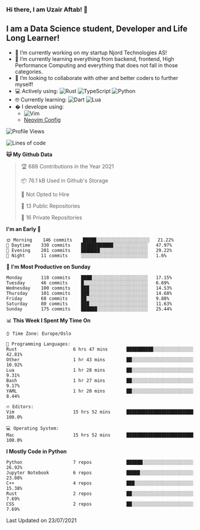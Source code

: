 ### Hi there, I am Uzair Aftab! 👋

## I am a Data Science student, Developer and Life Long Learner!
- 🔭 I’m currently working on my startup Njord Technologies AS!
- 🌱 I’m currently learning everything from backend, frontend, High Performance Computing and everything that does not fall in those categories.
- 👯 I’m looking to collaborate with other and better coders to further myself!
- 💻 Actively using: <img alt="Rust" src="https://img.shields.io/badge/rust-%23000000.svg?style=for-the-badge&logo=rust&logoColor=white"/> <img alt="TypeScript" src="https://img.shields.io/badge/typescript-%23007ACC.svg?style=for-the-badge&logo=typescript&logoColor=white"/> <img alt="Python" src="https://img.shields.io/badge/python-%2314354C.svg?style=for-the-badge&logo=python&logoColor=white"/>
- 🤓 Currently learning: <img alt="Dart" src="https://img.shields.io/badge/dart-%230175C2.svg?style=for-the-badge&logo=dart&logoColor=white"/> <img alt="Lua" src="https://img.shields.io/badge/lua-%232C2D72.svg?style=for-the-badge&logo=lua&logoColor=white"/> 
- � I develope using: 
  -  <img alt="Vim" src="https://img.shields.io/badge/VIM-%2311AB00.svg?style=for-the-badge&logo=vim&logoColor=white"/>
  -  [Neovim Config](https://github.com/ChristianChiarulli/LunarVim)
<!--START_SECTION:waka-->
![Profile Views](http://img.shields.io/badge/Profile%20Views-170-blue)

![Lines of code](https://img.shields.io/badge/From%20Hello%20World%20I%27ve%20Written-1.7%20million%20lines%20of%20code-blue)

**🐱 My Github Data** 

> 🏆 688 Contributions in the Year 2021
 > 
> 📦 76.1 kB Used in Github's Storage 
 > 
> 🚫 Not Opted to Hire
 > 
> 📜 13 Public Repositories 
 > 
> 🔑 16 Private Repositories  
 > 
**I'm an Early 🐤** 

```text
🌞 Morning    146 commits    █████░░░░░░░░░░░░░░░░░░░░   21.22% 
🌆 Daytime    330 commits    ████████████░░░░░░░░░░░░░   47.97% 
🌃 Evening    201 commits    ███████░░░░░░░░░░░░░░░░░░   29.22% 
🌙 Night      11 commits     ░░░░░░░░░░░░░░░░░░░░░░░░░   1.6%

```
📅 **I'm Most Productive on Sunday** 

```text
Monday       118 commits    ████░░░░░░░░░░░░░░░░░░░░░   17.15% 
Tuesday      46 commits     █░░░░░░░░░░░░░░░░░░░░░░░░   6.69% 
Wednesday    100 commits    ███░░░░░░░░░░░░░░░░░░░░░░   14.53% 
Thursday     101 commits    ███░░░░░░░░░░░░░░░░░░░░░░   14.68% 
Friday       68 commits     ██░░░░░░░░░░░░░░░░░░░░░░░   9.88% 
Saturday     80 commits     ███░░░░░░░░░░░░░░░░░░░░░░   11.63% 
Sunday       175 commits    ██████░░░░░░░░░░░░░░░░░░░   25.44%

```


📊 **This Week I Spent My Time On** 

```text
⌚︎ Time Zone: Europe/Oslo

💬 Programming Languages: 
Rust                     6 hrs 47 mins       ██████████░░░░░░░░░░░░░░░   42.81% 
Other                    1 hr 43 mins        ██░░░░░░░░░░░░░░░░░░░░░░░   10.92% 
Lua                      1 hr 28 mins        ██░░░░░░░░░░░░░░░░░░░░░░░   9.31% 
Bash                     1 hr 27 mins        ██░░░░░░░░░░░░░░░░░░░░░░░   9.17% 
YAML                     1 hr 20 mins        ██░░░░░░░░░░░░░░░░░░░░░░░   8.44%

🔥 Editors: 
Vim                      15 hrs 52 mins      █████████████████████████   100.0%

💻 Operating System: 
Mac                      15 hrs 52 mins      █████████████████████████   100.0%

```

**I Mostly Code in Python** 

```text
Python                   7 repos             ██████░░░░░░░░░░░░░░░░░░░   26.92% 
Jupyter Notebook         6 repos             █████░░░░░░░░░░░░░░░░░░░░   23.08% 
C++                      4 repos             ███░░░░░░░░░░░░░░░░░░░░░░   15.38% 
Rust                     2 repos             ██░░░░░░░░░░░░░░░░░░░░░░░   7.69% 
CSS                      2 repos             ██░░░░░░░░░░░░░░░░░░░░░░░   7.69%

```



 Last Updated on 23/07/2021
<!--END_SECTION:waka-->
